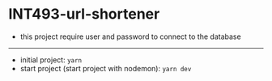 # INT493-url-shortener
- this project require user and password to connect to the database

___

* initial project: `yarn`
* start project (start project with nodemon): `yarn dev` 
